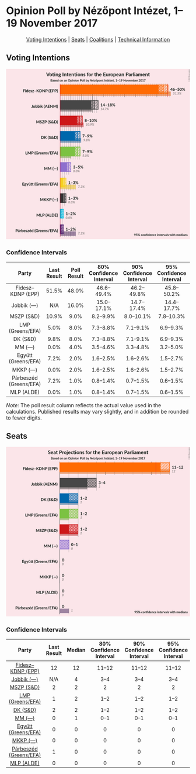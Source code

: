 # Opinion Poll by Nézőpont Intézet, 1–19 November 2017

<p align="center"><a href="#voting-intentions">Voting Intentions</a> | <a href="#seats">Seats</a> | <a href="#coalitions">Coalitions</a> | <a href="#technical-information">Technical Information</a></p>

## Voting Intentions

![Graph with voting intentions not yet produced](2017-11-19-NézőpontIntézet.png "Voting Intentions")

### Confidence Intervals

| Party | Last Result | Poll Result | 80% Confidence Interval | 90% Confidence Interval | 95% Confidence Interval | 99% Confidence Interval |
|:-----:|:-----------:|:-----------:|:-----------------------:|:-----------------------:|:-----------------------:|:-----------------------:|
| Fidesz–KDNP (EPP) | 51.5% | 48.0% | 46.6–49.4% |46.2–49.8% |45.8–50.2% |45.1–50.9% |
| Jobbik (—) | N/A | 16.0% | 15.0–17.1% |14.7–17.4% |14.4–17.7% |14.0–18.2% |
| MSZP (S&D) | 10.9% | 9.0% | 8.2–9.9% |8.0–10.1% |7.8–10.3% |7.5–10.8% |
| LMP (Greens/EFA) | 5.0% | 8.0% | 7.3–8.8% |7.1–9.1% |6.9–9.3% |6.6–9.7% |
| DK (S&D) | 9.8% | 8.0% | 7.3–8.8% |7.1–9.1% |6.9–9.3% |6.6–9.7% |
| MM (—) | 0.0% | 4.0% | 3.5–4.6% |3.3–4.8% |3.2–5.0% |3.0–5.3% |
| Együtt (Greens/EFA) | 7.2% | 2.0% | 1.6–2.5% |1.6–2.6% |1.5–2.7% |1.3–3.0% |
| MKKP (—) | 0.0% | 2.0% | 1.6–2.5% |1.6–2.6% |1.5–2.7% |1.3–3.0% |
| Párbeszéd (Greens/EFA) | 7.2% | 1.0% | 0.8–1.4% |0.7–1.5% |0.6–1.5% |0.5–1.7% |
| MLP (ALDE) | 0.0% | 1.0% | 0.8–1.4% |0.7–1.5% |0.6–1.5% |0.5–1.7% |

*Note:* The poll result column reflects the actual value used in the calculations. Published results may vary slightly, and in addition be rounded to fewer digits.

## Seats

![Graph with seats not yet produced](2017-11-19-NézőpontIntézet-seats.png "Seats")

### Confidence Intervals

| Party | Last Result | Median | 80% Confidence Interval | 90% Confidence Interval | 95% Confidence Interval | 99% Confidence Interval |
|:-----:|:-----------:|:------:|:-----------------------:|:-----------------------:|:-----------------------:|:-----------------------:|
| <a href="#fidesz–kdnp-(epp)">Fidesz–KDNP (EPP)</a> | 12 | 12 | 11–12 |11–12 |11–12 |11–13 |
| <a href="#jobbik-(—)">Jobbik (—)</a> | N/A | 4 | 3–4 |3–4 |3–4 |3–4 |
| <a href="#mszp-(s&d)">MSZP (S&D)</a> | 2 | 2 | 2 |2 |2 |1–2 |
| <a href="#lmp-(greens/efa)">LMP (Greens/EFA)</a> | 1 | 2 | 1–2 |1–2 |1–2 |1–2 |
| <a href="#dk-(s&d)">DK (S&D)</a> | 2 | 2 | 1–2 |1–2 |1–2 |1–2 |
| <a href="#mm-(—)">MM (—)</a> | 0 | 1 | 0–1 |0–1 |0–1 |0–1 |
| <a href="#együtt-(greens/efa)">Együtt (Greens/EFA)</a> | 0 | 0 | 0 |0 |0 |0 |
| <a href="#mkkp-(—)">MKKP (—)</a> | 0 | 0 | 0 |0 |0 |0 |
| <a href="#párbeszéd-(greens/efa)">Párbeszéd (Greens/EFA)</a> | 1 | 0 | 0 |0 |0 |0 |
| <a href="#mlp-(alde)">MLP (ALDE)</a> | 0 | 0 | 0 |0 |0 |0 |

